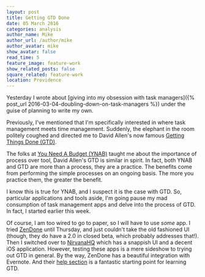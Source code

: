 ```yaml
---
layout: post
title: Getting GTD Done
date: 05 March 2016
categories: analysis
author_name: Mike
author_url: /author/mike
author_avatar: mike
show_avatar: false
read_time: 5
feature_image: feature-work
show_related_posts: false
square_related: feature-work
location: Providence
---
```


Yesterday I wrote about [giving into my obsession with task managers]({% post_url 2016-03-04-doubling-down-on-task-managers %}) under the guise of planning to write my own.

Previously, I've mentioned that I'm specifically interested in where task management meets time management. Suddenly, the elephant in the room politely coughed and directed me to David Allen's now famous [Getting Things Done (GTD)](http://gettingthingsdone.com/).

The folks at [You Need A Budget (YNAB)](http://www.youneedabudget.com/) taught me about the importance of process over tool, David Allen's GTD is similar in spirit. In fact, both YNAB and GTD are more than a process, they are a practice. The benefits come from performing the simple processes on an ongoing basis. The more you practice them, the greater the benefit.

I know this is true for YNAB, and I suspect it is the case with GTD. So, particular applications and tools aside, I'm going pause my mad consumption of task management apps and delve into the process of GTD. In fact, I started earlier this week.

Of course, I am too wired to go to paper, so I will have to use *some* app. I tried [ZenDone]() until Thursday, and just couldn't take the old fashioned UI (though, they do have a 2.0 in closed beta, which probably addresses that!). Then I switched over to [NirvanaHQ](https://focus.nirvanahq.com/) which has a snappish UI and a decent iOS application. However, testing these apps is a mere sideshow to trying out GTD in general. By the way, ZenDone has a beautiful integration with Evernote. And their [help section](http://help.zendone.com/Collect.html) is a fantastic starting point for learning GTD.
